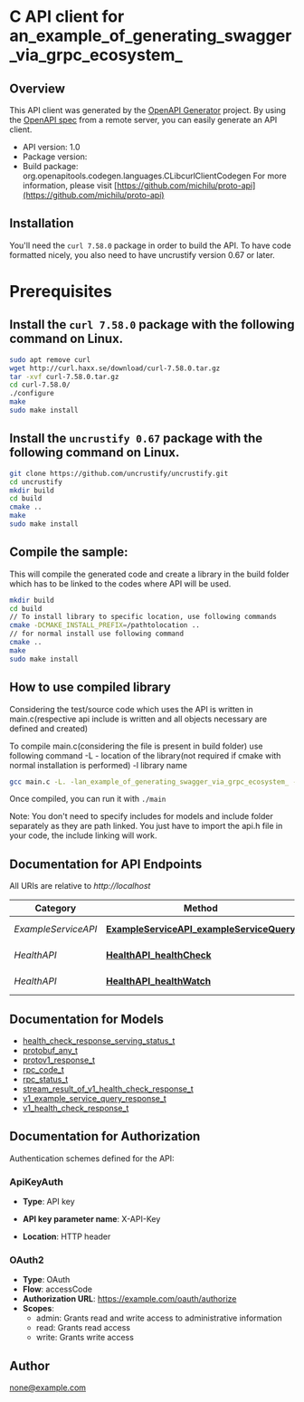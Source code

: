 # C API client for an_example_of_generating_swagger_via_grpc_ecosystem_

## Overview
This API client was generated by the [OpenAPI Generator](https://openapi-generator.tech) project. By using the [OpenAPI spec](https://openapis.org) from a remote server, you can easily generate an API client.

- API version: 1.0
- Package version: 
- Build package: org.openapitools.codegen.languages.CLibcurlClientCodegen
For more information, please visit [https://github.com/michilu/proto-api](https://github.com/michilu/proto-api)

## Installation
You'll need the `curl 7.58.0` package in order to build the API. To have code formatted nicely, you also need to have uncrustify version 0.67 or later.

# Prerequisites

## Install the `curl 7.58.0` package with the following command on Linux.
```bash
sudo apt remove curl
wget http://curl.haxx.se/download/curl-7.58.0.tar.gz
tar -xvf curl-7.58.0.tar.gz
cd curl-7.58.0/
./configure
make
sudo make install
```
## Install the `uncrustify 0.67` package with the following command on Linux.
```bash
git clone https://github.com/uncrustify/uncrustify.git
cd uncrustify
mkdir build
cd build
cmake ..
make
sudo make install
```

## Compile the sample:
This will compile the generated code and create a library in the build folder which has to be linked to the codes where API will be used.
```bash
mkdir build
cd build
// To install library to specific location, use following commands
cmake -DCMAKE_INSTALL_PREFIX=/pathtolocation ..
// for normal install use following command
cmake ..
make
sudo make install
```
## How to use compiled library
Considering the test/source code which uses the API is written in main.c(respective api include is written and all objects necessary are defined and created)

To compile main.c(considering the file is present in build folder) use following command
-L - location of the library(not required if cmake with normal installation is performed)
-l library name
```bash
gcc main.c -L. -lan_example_of_generating_swagger_via_grpc_ecosystem_ -o main
```
Once compiled, you can run it with ``` ./main ```

Note: You don't need to specify includes for models and include folder separately as they are path linked. You just have to import the api.h file in your code, the include linking will work.

## Documentation for API Endpoints

All URIs are relative to *http://localhost*

Category | Method | HTTP request | Description
------------ | ------------- | ------------- | -------------
*ExampleServiceAPI* | [**ExampleServiceAPI_exampleServiceQuery**](docs/ExampleServiceAPI.md#ExampleServiceAPI_exampleServiceQuery) | **POST** /v1/example/{id} | 
*HealthAPI* | [**HealthAPI_healthCheck**](docs/HealthAPI.md#HealthAPI_healthCheck) | **GET** /healthCheck | 
*HealthAPI* | [**HealthAPI_healthWatch**](docs/HealthAPI.md#HealthAPI_healthWatch) | **GET** /healthWatch | 


## Documentation for Models

 - [health_check_response_serving_status_t](docs/health_check_response_serving_status.md)
 - [protobuf_any_t](docs/protobuf_any.md)
 - [protov1_response_t](docs/protov1_response.md)
 - [rpc_code_t](docs/rpc_code.md)
 - [rpc_status_t](docs/rpc_status.md)
 - [stream_result_of_v1_health_check_response_t](docs/stream_result_of_v1_health_check_response.md)
 - [v1_example_service_query_response_t](docs/v1_example_service_query_response.md)
 - [v1_health_check_response_t](docs/v1_health_check_response.md)


## Documentation for Authorization


Authentication schemes defined for the API:
### ApiKeyAuth

- **Type**: API key

- **API key parameter name**: X-API-Key
- **Location**: HTTP header

### OAuth2


- **Type**: OAuth
- **Flow**: accessCode
- **Authorization URL**: https://example.com/oauth/authorize
- **Scopes**: 
  - admin: Grants read and write access to administrative information
  - read: Grants read access
  - write: Grants write access


## Author

none@example.com

